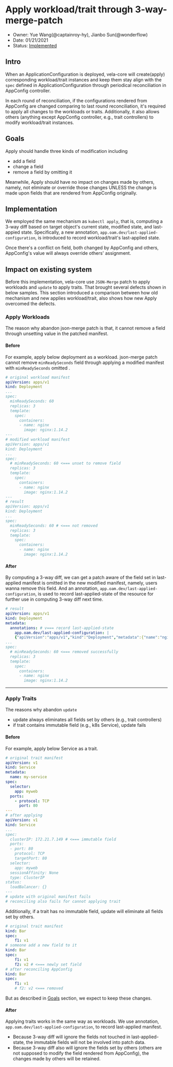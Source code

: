 # Apply workload/trait through 3-way-merge-patch

- Owner: Yue Wang(@captainroy-hy), Jianbo Sun(@wonderflow)
- Date: 01/21/2021
- Status: [Implemented](https://github.com/kubevela/kubevela/pull/857)


## Intro

When an ApplicationConfiguration is deployed, 
vela-core will create(apply) corresponding workload/trait instances and keep them stay align with the `spec` defined in ApplicationConfiguration through periodical reconciliation in AppConfig controller. 

In each round of reconciliation, if the configurations rendered from AppConfig are changed comparing to last round reconciliation, it's required to apply all changes to the workloads or traits.
Additionally, it also allows others (anything except AppConfig controller, e.g., trait controllers) to modify workload/trait instances. 


## Goals

Apply should handle three kinds of modification including 
- add a field
- change a field
- remove a field by omitting it

Meanwhile, Apply should have no impact on changes made by others, namely, not eliminate or override those changes UNLESS the change is made upon fields that are rendered from AppConfig originally.


## Implementation

We employed the same mechanism as `kubectl apply`, that is, computing a 3-way diff based on target object's current state, modified state, and last-appied state. 
Specifically, a new annotation, `app.oam.dev/last-applied-configuration`, is introduced to record workload/trait's last-applied state.

Once there's a conflict on field, both changed by AppConfig and others, AppConfig's value will always override others' assignment. 


## Impact on existing system

Before this implementation, vela-core use `JSON-Merge` patch to apply workloads and `update` to apply traits. 
That brought several defects shown in below samples. 
This section introduced a comparison between how old mechanism and new applies workload/trait, also shows how new Apply overcomed the defects. 

### Apply Workloads

The reason why abandon json-merge patch is that, it cannot remove a field through unsetting value in the patched manifest. 

#### Before

For example, apply below deployment as a workload. json-merge patch cannot remove `minReadySeconds` field through applying a modified manifest with `minReadySeconds` omitted .
```yaml
# original workload manifest
apiVersion: apps/v1
kind: Deployment
...
spec:
  minReadySeconds: 60
  replicas: 3
  template:
    spec:
      containers:
      - name: nginx
        image: nginx:1.14.2
---
# modified workload manifest
apiVersion: apps/v1
kind: Deployment
...
spec:
  # minReadySeconds: 60 <=== unset to remove field
  replicas: 3
  template:
    spec:
      containers:
      - name: nginx
        image: nginx:1.14.2
---
# result 
apiVersion: apps/v1
kind: Deployment
...
spec:
  minReadySeconds: 60 # <=== not removed
  replicas: 3
  template:
    spec:
      containers:
      - name: nginx
        image: nginx:1.14.2
```
#### After

By computing a 3-way diff, we can get a patch aware of the field set in last-applied manifest is omitted in the new modified manifest, namely, users wanna remove this field. 
And an annotation, `app.oam.dev/last-applied-configuration`, is used to record last-applied-state of the resource for further use in computing 3-way diff next time.

```yaml
# result 
apiVersion: apps/v1
kind: Deployment
metadata:
  annotations: # v=== record last-applied-state
    app.oam.dev/last-applied-configuration: | 
    {"apiVersion":"apps/v1","kind":"Deployment","metadata":{"name":"nginx-deployment","labels":{"app":"nginx"}},"spec":{"replicas":3,"selector":{"matchLabels":{"app":"nginx"}},"template":{"metadata":{"labels":{"app":"nginx"}},"spec":{"containers":[{"name":"nginx","image":"nginx:1.14.2"}]}}}}
...
spec:
  # minReadySeconds: 60 <=== removed successfully
  replicas: 3
  template:
    spec:
      containers:
      - name: nginx
        image: nginx:1.14.2
```
---

### Apply Traits

The reasons why abandon `update` 

 - update always eliminates all fields set by others (e.g., trait controllers)
 - if trait contains immutable field (e.g., k8s Service), update fails

#### Before
For example, apply below Service as a trait.
```yaml
# original trait manifest
apiVersion: v1
kind: Service
metadata:
  name: my-service
spec:
  selector:
    app: myweb
  ports:
    - protocol: TCP
      port: 80
---
# after applying
apiVersion: v1
kind: Service
...
spec:
  clusterIP: 172.21.7.149 # <=== immutable field
  ports:
  - port: 80
    protocol: TCP
    targetPort: 80
  selector:
    app: myweb
  sessionAffinity: None
  type: ClusterIP
status:
  loadBalancer: {}
---
# update with original manifest fails
# reconciling also fails for cannot applying trait
```
Additionally, if a trait has no immutable field, update will eliminate all fields set by others.
```yaml
# original trait manifest
kind: Bar
spec:
    f1: v1
# someone add a new field to it
kind: Bar
spec:
    f1: v1
    f2: v2 # <=== newly set field
# after reconciling AppConfig
kind: Bar
spec:
    f1: v1
    # f2: v2 <=== removed
```
But as described in [Goals](#goals) section, we expect to keep these changes.

#### After

Applying traits works in the same way as workloads. We use annotation, `app.oam.dev/last-applied-configuration`, to record last-applied manifest.

- Because 3-way diff will ignore the fields not touched in last-applied-state, the immutable fields will not be involved into patch data.
- Because 3-way diff also will ignore the fields set by others (others are not supposed to modify the field rendered from AppConfig), the changes made by others will be retained. 

